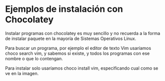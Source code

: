 # Ejemplos de instalación con Chocolatey
Instalar programas con chocolatey es muy sencillo y no recuerda a la forma de instalar paquete en la mayoría de Sistemas Operativos Linux.

Para buscar un programa, por ejemplo el editor de texto Vim usaríamos choco search vim, y sabemos si existe, y todos los programas con ese nombre o que lo contengan.


Para instalar solo usaríamos choco install vim, especificando cual como se ve en la imagen.
